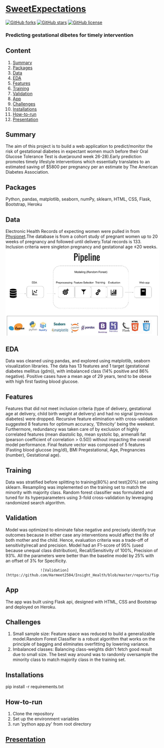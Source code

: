 
# [SweetExpectations](https://sweet-expectations.herokuapp.com/) 
[![GitHub forks](https://img.shields.io/github/forks/Harmeet2504/Insight_Health?style=for-the-badge)](https://github.com/Harmeet2504/Insight_Health/network)
[![GitHub stars](https://img.shields.io/github/stars/Harmeet2504/Insight_Health?style=for-the-badge)](https://github.com/Harmeet2504/Insight_Health/network)
[![GitHub license](https://img.shields.io/github/license/Harmeet2504/Insight_Health?color=red&style=for-the-badge)](https://github.com/Harmeet2504/Insight_Health/network)

### Predicting gestational dibetes for timely intervention 

## Content
1. [Summary](#Summary)
1. [Packages](#Packages)
1. [Data](#Data)
1. [EDA](#EDA)
1. [Features](#Features)
1. [Training](#Training)
1. [Validation](#Validation)
1. [App](#App)
1. [Challenges](#Challenges)
1. [Installations](#Installations)
1. [How-to-run](#How-to-run)
1. [Presentation](#Presentation)

## Summary
The aim of this project is to build a web application to predict/monitor the risk of gestational diabetes in expectant women much before their Oral Glucose Tolerance Test is due(around week 26-28).Early prediction promotes timely lifestyle interventions which essentially translates to an estimated saving of $5800 per pregnancy per an estimate by The American Diabetes Association.

## Packages
Python, pandas, matplotlib, seaborn, numPy, sklearn, HTML, CSS, Flask, Bootstrap, Heroku

## Data
Electronic Health Records of expecting women were pulled in from [Physionet](https://www.physionet.org/content/maternal-visceral-adipose/1.0.0/).The database is from a cohort study of pregnant women up to 20 weeks of pregnancy and followed until delivery.Total records is 133. Inclusion criteria were singleton pregnancy and gestational age ≤20 weeks.
        ![Pipeline](https://github.com/Harmeet2504/Insight_Health/blob/master/reports/figures/pipeline.jpg)
## EDA
Data was cleaned using pandas, and explored using matplotlib, seaborn visualization libraries. The data has 13 features and 1 target (gestational diabetes mellitus (gdm)), with imbalanced class (14% positive and 86% negative). Positive cases have a mean age of 29 years, tend to be obese with high first fasting blood glucose. 

## Features
Features that did not meet inclusion criteria (type of delivery, gestational age at delivery, child birth weight at delivery) and had no signal (previous diabetes) were dropped.  Recursive feature elimination with cross-validation suggested 8 features for optimum accuracy, 'Ethnicity' being the weekest. Furthermore, redundancy was taken care of by exclusion of highly correlated features (mean diastolic bp, mean systolic bp, armenalli fat (pearson coefficient of correlation > 0.50)) without impacting the overall model performance. Final feature vector was composed of 5 features (Fasting blood glucose (mg/dl), BMI Pregestational, Age, Pregnancies (number), Gestational age).

## Training
Data was stratified before splitting to training(80%) and test(20%) set using sklearn. Resampling was implemented on the training set to match the minority with majority class. Random forest classifier was formulated and tuned for its hyperparameters using 3-fold cross-validation by leveraging randomized search algorithm.

## Validation
Model was optimized to eliminate false negative and precisely identify true outcomes because in either case any interventions would affect the life of both mother and the child. Hence, evaluation criteria was a trade-off of sensitivity/recall and precision. Model had an F1-score of 95% (used because unequal class distribution), Recall/Sensitivity of 100%, Precision of 93%. All the parameters were better than the baseline model by 25% with an offset of 3% for Specificity.
                                
                    
                    ![Validation](https://github.com/Harmeet2504/Insight_Health/blob/master/reports/figures/evaluation_comparison.png)
                    
                    

## App
The app was built using Flask api, designed with HTML, CSS and Bootstrap and deployed on Heroku. 

## Challenges
1. Small sample size: Feature space was reduced to build a generalizable model.Random Forest Classifier is a robust algorithm that works on the principle of bagging and eliminates overfitting by lowering variance.
2. Imbalanced classes: Balancing class-weights didn't fetch good result due to small size. The best way around was to randomly oversample the minority class to match majority class in the training set.

## Installations
pip install -r requirements.txt

## How-to-run 
1. Clone the repository 
2. Set up the environment variables
3. run 'python app.py' from root directory

## [Presentation](https://docs.google.com/presentation/d/1tOQLsVaOKyczOl9bWyY8tBFNd4tDgh6xUF0ByhJN0Rg/edit?usp=sharing)

